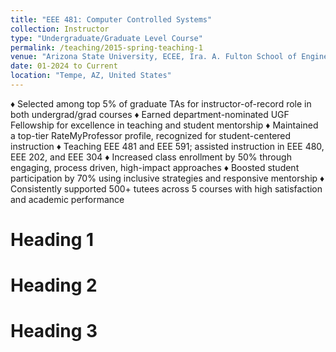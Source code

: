 ```yaml
---
title: "EEE 481: Computer Controlled Systems"
collection: Instructor
type: "Undergraduate/Graduate Level Course"
permalink: /teaching/2015-spring-teaching-1
venue: "Arizona State University, ECEE, Ira. A. Fulton School of Engineering"
date: 01-2024 to Current
location: "Tempe, AZ, United States"
---
```


♦ Selected among top 5% of graduate TAs for instructor-of-record role in both undergrad/grad courses
♦ Earned department-nominated UGF Fellowship for excellence in teaching and student mentorship
♦ Maintained a top-tier RateMyProfessor profile, recognized for student-centered instruction
♦ Teaching EEE 481 and EEE 591; assisted instruction in EEE 480, EEE 202, and EEE 304
♦ Increased class enrollment by 50% through engaging, process driven, high-impact approaches
♦ Boosted student participation by 70% using inclusive strategies and responsive mentorship
♦ Consistently supported 500+ tutees across 5 courses with high satisfaction and academic performance

Heading 1
======

Heading 2
======

Heading 3
======

